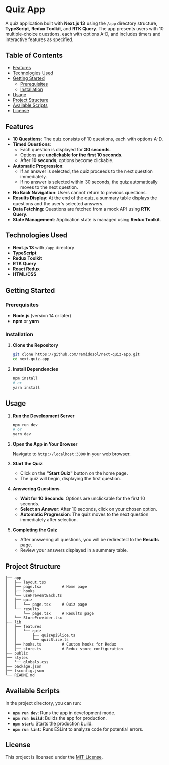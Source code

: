# Quiz App

A quiz application built with **Next.js 13** using the `/app` directory structure, **TypeScript**, **Redux Toolkit**, and **RTK Query**. The app presents users with 10 multiple-choice questions, each with options A-D, and includes timers and interactive features as specified.

## Table of Contents

- [Features](#features)
- [Technologies Used](#technologies-used)
- [Getting Started](#getting-started)
  - [Prerequisites](#prerequisites)
  - [Installation](#installation)
- [Usage](#usage)
- [Project Structure](#project-structure)
- [Available Scripts](#available-scripts)
- [License](#license)

## Features

- **10 Questions**: The quiz consists of 10 questions, each with options A-D.
- **Timed Questions**:
  - Each question is displayed for **30 seconds**.
  - Options are **unclickable for the first 10 seconds**.
  - After **10 seconds**, options become clickable.
- **Automatic Progression**:
  - If an answer is selected, the quiz proceeds to the next question immediately.
  - If no answer is selected within 30 seconds, the quiz automatically moves to the next question.
- **No Back Navigation**: Users cannot return to previous questions.
- **Results Display**: At the end of the quiz, a summary table displays the questions and the user's selected answers.
- **Data Fetching**: Questions are fetched from a mock API using **RTK Query**.
- **State Management**: Application state is managed using **Redux Toolkit**.

## Technologies Used

- **Next.js 13** with `/app` directory
- **TypeScript**
- **Redux Toolkit**
- **RTK Query**
- **React Redux**
- **HTML/CSS**

## Getting Started

### Prerequisites

- **Node.js** (version 14 or later)
- **npm** or **yarn**

### Installation

1. **Clone the Repository**

   ```bash
   git clone https://github.com/remidosol/next-quiz-app.git
   cd next-quiz-app
   ```

2. **Install Dependencies**

   ```bash
   npm install
   # or
   yarn install
   ```

## Usage

1. **Run the Development Server**

   ```bash
   npm run dev
   # or
   yarn dev
   ```

2. **Open the App in Your Browser**

   Navigate to `http://localhost:3000` in your web browser.

3. **Start the Quiz**

   - Click on the **"Start Quiz"** button on the home page.
   - The quiz will begin, displaying the first question.

4. **Answering Questions**

   - **Wait for 10 Seconds**: Options are unclickable for the first 10 seconds.
   - **Select an Answer**: After 10 seconds, click on your chosen option.
   - **Automatic Progression**: The quiz moves to the next question immediately after selection.

5. **Completing the Quiz**

   - After answering all questions, you will be redirected to the **Results** page.
   - Review your answers displayed in a summary table.

## Project Structure

```plaintext
├── app
│   ├── layout.tsx
│   ├── page.tsx         # Home page
│   ├── hooks
│   └── usePreventBack.ts
│   ├── quiz
│   │   └── page.tsx     # Quiz page
│   └── results
│       └── page.tsx     # Results page
│   └── StoreProvider.tsx
├── lib
│   ├── features
│   │   └── quiz
│   │       ├── quizApiSlice.ts
│   │       └── quizSlice.ts
│   ├── hooks.ts         # Custom hooks for Redux
│   ├── store.ts         # Redux store configuration
├── public
├── styles
│   └── globals.css
├── package.json
├── tsconfig.json
└── README.md
```

## Available Scripts

In the project directory, you can run:

- **`npm run dev`**: Runs the app in development mode.
- **`npm run build`**: Builds the app for production.
- **`npm start`**: Starts the production build.
- **`npm run lint`**: Runs ESLint to analyze code for potential errors.

## License

This project is licensed under the [MIT License](LICENSE).
